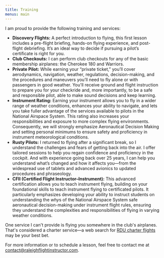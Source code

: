 ```yaml
---
title: Training
menus: main
---
```


I am proud to provide the following training and services:

- **Discovery Flights:** A perfect introduction to flying, this first lesson
  includes a pre-flight briefing, hands-on flying experience, and post-flight
  debriefing. It’s an ideal way to decide if pursuing a pilot’s certificate is
  right for you.
- **Club Checkouts:** I can perform club checkouts for any of the basic
  membership airplanes: the Cherokee 180 and Warriors.
- **Private Pilot:** While earning your “private ticket,” you’ll
  cover aerodynamics, navigation, weather, regulations, decision-making, and the
  procedures and maneuvers you’ll need to fly alone or with passengers in good
  weather. You'll receive ground and flight instruction to prepare you for your
  checkride and, more importantly, to be a safe and responsible pilot, able to
  make sound decisions and keep learning.
- **Instrument Rating:** Earning your instrument allows you to fly in a wider
  range of weather conditions, enhances your ability to navigate, and lets you
  take fuller advantage of the services available to pilots in the National
  Airspace System. This rating also increases your responsibilities and exposure
  to more complex flying environments. Consequently, we will strongly emphasize
  Aeronautical Decision Making and setting personal minimums to ensure safety
  and proficiency in instrument meteorological conditions.
- **Rusty Pilots:** I returned to flying after a significant break, so I
  understand the challenges and fears of getting back into the air. I offer
  tailored sessions to help you regain confidence and proficiency in the
  cockpit. And with experience going back over 25 years, I can help you
  understand what’s changed and how it affects you—from the widespread use of
  tablets and advanced avionics to updated procedures and phraseology.
- **CFII (Certified Flight Instructor–Instrument):** This advanced certification
  allows you to teach instrument flying, building on your foundational skills to
  teach instrument flying to certificated pilots. It particularly emphasizes
  developing your ability to instruct students on understanding the *why*s of
  the National Airspace System safe aeronautical decision-making under
  instrument flight rules, ensuring they understand the complexities and
  responsibilities of flying in varying weather conditions.

One service I can't provide is flying you somewhere in the club's airplanes.
That's considered a charter service—a web search for [RDU charter
flights](https://www.google.com/search?q=rdu+charter+flights) may be your best
bet.

For more information or to schedule a lesson, feel free to contact me at
<contact@raleighflightinstructor.com>.

<!-- - **Commercial Pilot:** To prepare you for a professional flying
  career, this training sharpens your flying skills to a higher standard of
  precision and professionalism. You’ll gain experience in more complex aircraft
  and learn about commercial flight regulations.
- **CFI Initial:** Aspiring flight instructors will develop the skills to train
  safe pilots. We’ll cover instructional techniques, lesson planning, and
  student evaluation methods. A significant focus of this course is on
  instilling a strong safety culture and decision-making skills in students,
  ensuring they not only master technical skills but also become prudent,
  responsible pilots. -->
